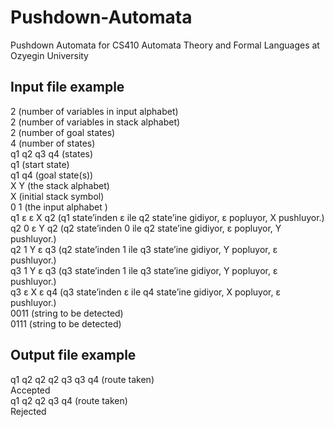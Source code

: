 # Pushdown-Automata
Pushdown Automata for CS410 Automata Theory and Formal Languages at Ozyegin University

## Input file example
2 (number of variables in input alphabet)  
2 (number of variables in stack alphabet)  
2 (number of goal states)  
4 (number of states)  
q1 q2 q3 q4 (states)  
q1 (start state)  
q1 q4 (goal state(s))  
X Y (the stack alphabet)  
X (initial stack symbol)  
0 1 (the input alphabet )  
q1 ε ε X q2 (q1 state’inden ε ile q2 state’ine gidiyor, ε popluyor, X pushluyor.)  
q2 0 ε Y q2 (q2 state’inden 0 ile q2 state’ine gidiyor, ε popluyor, Y pushluyor.)  
q2 1 Y ε q3 (q2 state’inden 1 ile q3 state’ine gidiyor, Y popluyor, ε pushluyor.)  
q3 1 Y ε q3 (q3 state’inden 1 ile q3 state’ine gidiyor, Y popluyor, ε pushluyor.)  
q3 ε X ε q4 (q3 state’inden ε ile q4 state’ine gidiyor, X popluyor, ε pushluyor.)  
0011 (string to be detected)  
0111 (string to be detected)  

## Output file example
q1 q2 q2 q2 q3 q3 q4 (route taken)  
Accepted  
q1 q2 q2 q3 q4 (route taken)  
Rejected  
